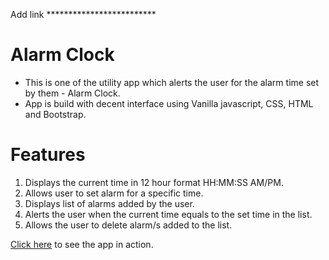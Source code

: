 
Add link ************************* 
# Alarm Clock
* This is one of the utility app which alerts the user for the alarm time set by them - Alarm Clock.
* App is build with decent interface using Vanilla javascript, CSS, HTML and Bootstrap.

# Features
1. Displays the current time in 12 hour format HH:MM:SS AM/PM.
2. Allows user to set alarm for a specific time.
3. Displays list of alarms added by the user.
4. Alerts the user when the current time equals to the set time in the list.
5. Allows the user to delete alarm/s added to the list.



<a href="https://www.google.com/" target="_blank">Click here</a> to see the app in action.
